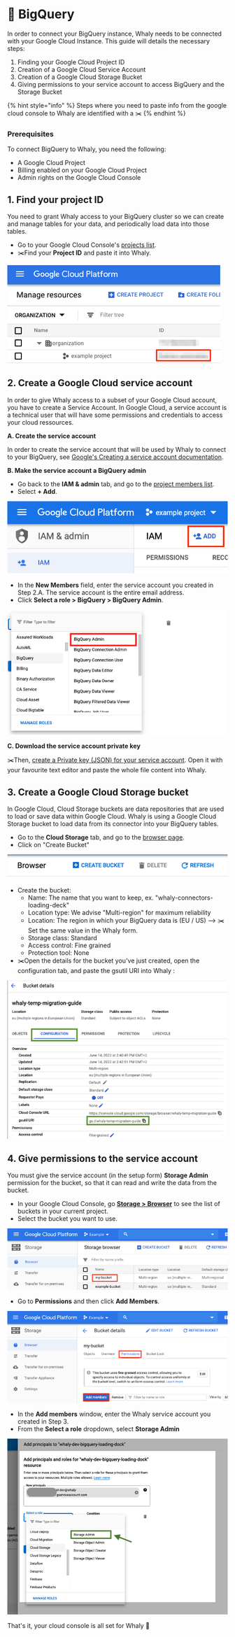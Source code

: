 # 🔷 BigQuery

In order to connect your BigQuery instance, Whaly needs to be connected with your Google Cloud Instance. This guide will details the necessary steps:

1. Finding your Google Cloud Project ID
2. Creation of a Google Cloud Service Account
3. Creation of a Google Cloud Storage Bucket
4. Giving permissions to your service account to access BigQuery and the Storage Bucket

{% hint style="info" %}
Steps where you need to paste info from the google cloud console to Whaly are identified with a :scissors:
{% endhint %}

### Prerequisites <a href="#prerequisites" id="prerequisites"></a>

To connect BigQuery to Whaly, you need the following:

* A Google Cloud Project
* Billing enabled on your Google Cloud Project
* Admin rights on the Google Cloud Console

## 1. Find your project ID

You need to grant Whaly access to your BigQuery cluster so we can create and manage tables for your data, and periodically load data into those tables.

* Go to your Google Cloud Console's [projects list](https://console.cloud.google.com/cloud-resource-manager?pli=1).
* :scissors:Find your **Project ID** and paste it into Whaly.

![](<../../.gitbook/assets/image (228).png>)

## 2. Create a Google Cloud service account

In order to give Whaly access to a subset of your Google Cloud account, you have to create a Service Account. In Google Cloud, a service account is a technical user that will have some permissions and credentials to access your cloud ressources.

**A. Create the service account**

In order to create the service account that will be used by Whaly to connect to your BigQuery, see [Google's Creating a service account documentation](https://cloud.google.com/iam/docs/creating-managing-service-accounts#creating).

**B. Make the service account a BigQuery admin**

* Go back to the **IAM & admin** tab, and go to the [project members list](https://console.cloud.google.com/iam-admin/iam/project).
* Select **+ Add**.

![](<../../.gitbook/assets/image (229).png>)

* In the **New Members** field, enter the service account you created in Step 2.A. The service account is the entire email address.
* Click **Select a role > BigQuery > BigQuery Admin**.

![](<../../.gitbook/assets/Screenshot 2021-11-02 at 14.42.48.png>)

**C. Download the service account private key**

:scissors:Then, [create a Private key (JSON) for your service account](https://cloud.google.com/iam/docs/creating-managing-service-account-keys). Open it with your favourite text editor and paste the whole file content into Whaly.&#x20;

## 3. Create a Google Cloud Storage bucket

In Google Cloud, Cloud Storage buckets are data repositories that are used to load or save data within Google Cloud. Whaly is using a Google Cloud Storage bucket to load data from its connector into your BigQuery tables.

* Go to the **Cloud Storage** tab, and go to the [browser page](https://console.cloud.google.com/storage/browser).
* Click on "Create Bucket"

![](<../../.gitbook/assets/image (224).png>)

* Create the bucket:
  * Name: The name that you want to keep, ex. "whaly-connectors-loading-deck"
  * Location type: We advise "Multi-region" for maximum reliability
  * Location: The region in which your BigQuery data is (EU / US) --> :scissors:Set the same value in the Whaly form.&#x20;
  * Storage class: Standard
  * Access control: Fine grained
  * Protection tool: None
* :scissors:Open the details for the bucket you've just created, open the configuration tab, and paste the gsutil URI into Whaly :&#x20;

![](<../../.gitbook/assets/image (176).png>)

## 4. Give permissions to the service account

You must give the service account (in the setup form) **Storage Admin** permission for the bucket, so that it can read and write the data from the bucket.

* In your Google Cloud Console, go [**Storage > Browser**](https://console.cloud.google.com/storage/browser?\_ga=2.91914202.-115928388.1548358412) to see the list of buckets in your current project.
* Select the bucket you want to use.

![](<../../.gitbook/assets/image (191).png>)

* Go to **Permissions** and then click **Add Members**.

![](<../../.gitbook/assets/image (166).png>)

* In the **Add members** window, enter the Whaly service account you created in Step 3.
* From the **Select a role** dropdown, select **Storage Admin**

![](<../../.gitbook/assets/Screenshot 2021-12-21 at 13.55.06.png>)

That's it, your cloud console is all set for Whaly :tada:
